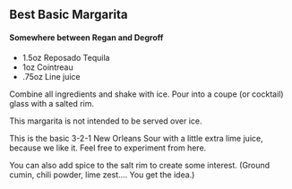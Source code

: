 ## Best Basic Margarita
#### Somewhere between Regan and Degroff

* 1.5oz Reposado Tequila
* 1oz Cointreau
* .75oz Line juice

Combine all ingredients and shake with ice. Pour into a coupe (or cocktail) glass
with a salted rim.

This margarita is not intended to be served over ice. 

This is the basic 3-2-1 New Orleans Sour with a little extra lime juice, 
because we like it. Feel free to experiment from here.

You can also add spice to the salt rim to create some interest. (Ground cumin, 
chili powder, lime zest.... You get the idea.)
